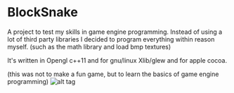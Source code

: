 # BlockSnake
A project to test my skills in game engine programming. 
Instead of using a lot of third party libraries I decided to program everything within reason myself. (such as the math library and load bmp textures)

It's written in Opengl c++11 and for gnu/linux Xlib/glew and for apple cocoa.

(this was not to make a fun game, but to learn the basics of game engine programming) 
![alt tag](https://raw.github.com/valvy/BlockSnake/master/PrintScreen.png)
